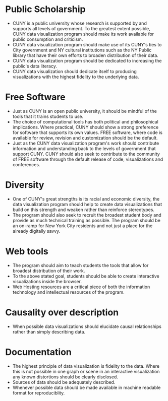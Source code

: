 # Public Scholarship

-   CUNY is a public university whose research is supported by and supports all levels
    of government. To the greatest extent possible, CUNY data visualization program
    should make its work available for public consumption and criticism.
-   CUNY data visualization program should make use of its CUNY's ties to City 
    government and NY cultural institutions such as the NY Public library that 
    have their own efforts to broaden distribution of their data.
-   CUNY data visualization program should be dedicated to increasing the public's
    data literacy.
-   CUNY data visualization should dedicate itself to producing
    visualizations with the highest fidelity to the underlying data.

# Free Software

-   Just as CUNY is an open public university, it should be mindful of the tools 
    that it trains students to use.
-   The choice of computational tools has both political and
    philosophical implications.  Where practical, CUNY should show a
    strong preference for software that supports its own values. FREE
    software, where code is available for review, revision and customization
    should be the default.
-   Just as the CUNY data visualization program's work should contribute information
    and understanding back to the levels of government that support CUNY.  CUNY should
    also seek to contribute to the community of FREE software through the default
    release of code, visualizations and conferences.

# Diversity

-   One of CUNY's great strengths is its racial and economic diversity, the data visualization
    program should help to create data visualizations that build on this strength and weaken 
    rather than reinforce stereotypes.
-   The program should also seek to recruit the broadest student body
    and provide as much technical training as possible.  The program
    should be an on-ramp for New York City residents and not just a place
    for the already digitally savvy.

# Web tools

-   The program should aim to teach students the tools that allow for
    broadest distribution of their work.
-   To the above stated goal, students should be able to create
    interactive visualizations inside the browser.
-   Web Hosting resources are a critical piece of both the information
    technology and intellectual resources of the program.

# Causality over description

-   When possible data visualizations should elucidate causal relationships
    rather than simply describing data.

# Documentation

-   The highest principle of data visualization is fidelity to the data.
    Where this is not possible in one graph or scene in an interactive
    visualization any known distortions should be clearly disclosed.
-   Sources of data should be adequately described.
-   Whenever possible data should be made available in machine readable
    format for reproduciblity.